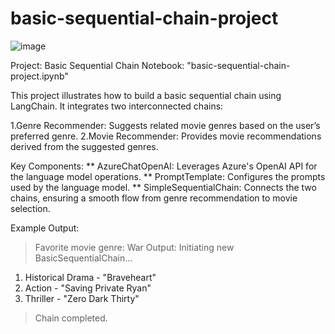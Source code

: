# basic-sequential-chain-project
![image](https://github.com/user-attachments/assets/847aee44-bb0f-416b-9a15-f766a1556588)

Project: Basic Sequential Chain
Notebook: "basic-sequential-chain-project.ipynb"

This project illustrates how to build a basic sequential chain using LangChain. It integrates two interconnected chains:

1.Genre Recommender: Suggests related movie genres based on the user’s preferred genre.
2.Movie Recommender: Provides movie recommendations derived from the suggested genres.

Key Components:
** AzureChatOpenAI: Leverages Azure's OpenAI API for the language model operations.
** PromptTemplate: Configures the prompts used by the language model.
** SimpleSequentialChain: Connects the two chains, ensuring a smooth flow from genre recommendation to movie selection.

Example Output:
> Favorite movie genre: War
Output:
> Initiating new BasicSequentialChain...
1. Historical Drama - "Braveheart"
2. Action - "Saving Private Ryan"
3. Thriller - "Zero Dark Thirty"
> Chain completed.

